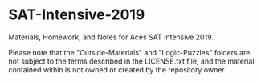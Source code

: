 # SAT-Intensive-2019
Materials, Homework, and Notes for Aces SAT Intensive 2019.

Please note that the "Outside-Materials" and "Logic-Puzzles" folders are not subject to the terms described in the LICENSE.txt file, and the material contained within is not owned or created by the repository owner.
